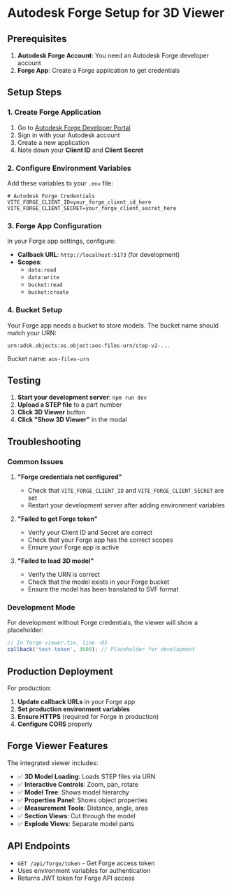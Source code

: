# Autodesk Forge Setup for 3D Viewer

## Prerequisites

1. **Autodesk Forge Account**: You need an Autodesk Forge developer account
2. **Forge App**: Create a Forge application to get credentials

## Setup Steps

### 1. Create Forge Application

1. Go to [Autodesk Forge Developer Portal](https://forge.autodesk.com/)
2. Sign in with your Autodesk account
3. Create a new application
4. Note down your **Client ID** and **Client Secret**

### 2. Configure Environment Variables

Add these variables to your `.env` file:

```env
# Autodesk Forge Credentials
VITE_FORGE_CLIENT_ID=your_forge_client_id_here
VITE_FORGE_CLIENT_SECRET=your_forge_client_secret_here
```

### 3. Forge App Configuration

In your Forge app settings, configure:

- **Callback URL**: `http://localhost:5173` (for development)
- **Scopes**: 
  - `data:read`
  - `data:write` 
  - `bucket:read`
  - `bucket:create`

### 4. Bucket Setup

Your Forge app needs a bucket to store models. The bucket name should match your URN:

```
urn:adsk.objects:os.object:aos-files-urn/step-v2-...
```

Bucket name: `aos-files-urn`

## Testing

1. **Start your development server**: `npm run dev`
2. **Upload a STEP file** to a part number
3. **Click 3D Viewer** button
4. **Click "Show 3D Viewer"** in the modal

## Troubleshooting

### Common Issues

1. **"Forge credentials not configured"**
   - Check that `VITE_FORGE_CLIENT_ID` and `VITE_FORGE_CLIENT_SECRET` are set
   - Restart your development server after adding environment variables

2. **"Failed to get Forge token"**
   - Verify your Client ID and Secret are correct
   - Check that your Forge app has the correct scopes
   - Ensure your Forge app is active

3. **"Failed to load 3D model"**
   - Verify the URN is correct
   - Check that the model exists in your Forge bucket
   - Ensure the model has been translated to SVF format

### Development Mode

For development without Forge credentials, the viewer will show a placeholder:

```typescript
// In forge-viewer.tsx, line ~85
callback('test-token', 3600); // Placeholder for development
```

## Production Deployment

For production:

1. **Update callback URLs** in your Forge app
2. **Set production environment variables**
3. **Ensure HTTPS** (required for Forge in production)
4. **Configure CORS** properly

## Forge Viewer Features

The integrated viewer includes:

- ✅ **3D Model Loading**: Loads STEP files via URN
- ✅ **Interactive Controls**: Zoom, pan, rotate
- ✅ **Model Tree**: Shows model hierarchy
- ✅ **Properties Panel**: Shows object properties
- ✅ **Measurement Tools**: Distance, angle, area
- ✅ **Section Views**: Cut through the model
- ✅ **Explode Views**: Separate model parts

## API Endpoints

- `GET /api/forge/token` - Get Forge access token
- Uses environment variables for authentication
- Returns JWT token for Forge API access 